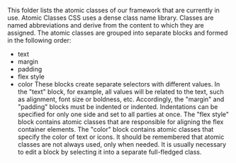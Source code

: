 This folder lists the atomic classes of our framework that are currently in use.
Atomic Classes CSS uses a dense class name library. Classes are named abbreviations and derive from the content to which they are assigned.
The atomic classes are grouped into separate blocks and formed in the following order:
- text
- margin
- padding
- flex style
- color
These blocks create separate selectors with different values. In the "text" block, for example, all values ​​will be related to the text, such as alignment, font size or boldness, etc.
Accordingly, the "margin" and "padding" blocks must be indented or indented. Indentations can be specified for only one side and set to all parties at once.
The "flex style" block contains atomic classes that are responsible for aligning the flex container elements.
The "color" block contains atomic classes that specify the color of text or icons.
It should be remembered that atomic classes are not always used, only when needed. It is usually necessary to edit a block by selecting it into a separate full-fledged class.